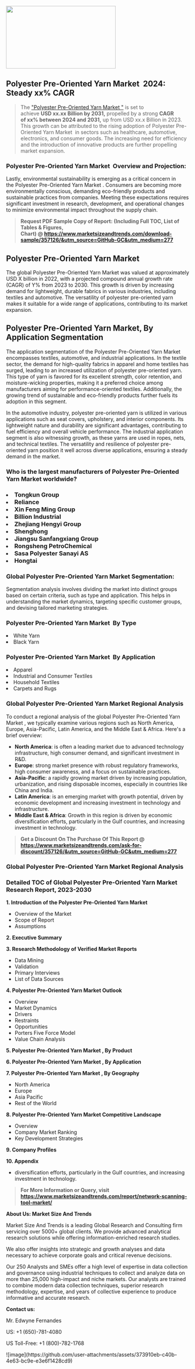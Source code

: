 <p><img class="alignnone size-medium wp-image-20088" src="https://ffe5etoiles.com/wp-content/uploads/2024/12/MST1-300x171.png" alt="" width="300" height="171" /></p><h2 id="ember46" class="ember-view reader-text-block__heading-2">Polyester Pre-Oriented Yarn Market &nbsp;2024: Steady&nbsp;xx% CAGR</h2><blockquote id="ember47" class="ember-view reader-text-block__blockquote">The&nbsp;<a class="app-aware-link " href="https://www.marketsizeandtrends.com/download-sample/357126/&utm_source=GitHub-GC&utm_medium=277" target="_blank" data-test-app-aware-link="">"Polyester Pre-Oriented Yarn Market "</a>&nbsp;is set to achieve&nbsp;<strong>USD&nbsp;xx.xx&nbsp;Billion by 2031,</strong>&nbsp;propelled by a strong&nbsp;<strong>CAGR of&nbsp;xx% between 2024 and 2031,</strong>&nbsp;up from USD xx.x Billion in 2023. This growth can be attributed to the rising adoption of&nbsp;Polyester Pre-Oriented Yarn Market &nbsp;in sectors such as healthcare, automotive, electronics, and consumer goods. The increasing need for efficiency and the introduction of innovative products are further propelling market expansion.</blockquote><h3 id="ember48" class="ember-view reader-text-block__heading-3">Polyester Pre-Oriented Yarn Market &nbsp;Overview and Projection:</h3><p id="ember49" class="ember-view reader-text-block__paragraph">Lastly, environmental sustainability is emerging as a critical concern in the&nbsp;Polyester Pre-Oriented Yarn Market . Consumers are becoming more environmentally conscious, demanding eco-friendly products and sustainable practices from companies. Meeting these expectations requires significant investment in research, development, and operational changes to minimize environmental impact throughout the supply chain.</p><blockquote id="ember50" class="ember-view reader-text-block__blockquote"><strong>Request PDF Sample Copy of Report: (Including Full TOC, List of Tables &amp; Figures, Chart)&nbsp;@&nbsp;<strong><a href="https://www.marketsizeandtrends.com/download-sample/357126/&utm_source=GitHub-GC&utm_medium=277" target="_blank">https://www.marketsizeandtrends.com/download-sample/357126/&utm_source=GitHub-GC&utm_medium=277</a></strong></strong></blockquote><h3 class=""> <h2>Polyester Pre-Oriented Yarn Market</h2><p>The global Polyester Pre-Oriented Yarn Market was valued at approximately USD X billion in 2022, with a projected compound annual growth rate (CAGR) of Y% from 2023 to 2030. This growth is driven by increasing demand for lightweight, durable fabrics in various industries, including textiles and automotive. The versatility of polyester pre-oriented yarn makes it suitable for a wide range of applications, contributing to its market expansion.</p><h2>Polyester Pre-Oriented Yarn Market, By Application Segmentation</h2><p>The application segmentation of the Polyester Pre-Oriented Yarn Market encompasses textiles, automotive, and industrial applications. In the textile sector, the demand for high-quality fabrics in apparel and home textiles has surged, leading to an increased utilization of polyester pre-oriented yarn. This type of yarn is favored for its excellent strength, color retention, and moisture-wicking properties, making it a preferred choice among manufacturers aiming for performance-oriented textiles. Additionally, the growing trend of sustainable and eco-friendly products further fuels its adoption in this segment.</p><p>In the automotive industry, polyester pre-oriented yarn is utilized in various applications such as seat covers, upholstery, and interior components. Its lightweight nature and durability are significant advantages, contributing to fuel efficiency and overall vehicle performance. The industrial application segment is also witnessing growth, as these yarns are used in ropes, nets, and technical textiles. The versatility and resilience of polyester pre-oriented yarn position it well across diverse applications, ensuring a steady demand in the market.</p></h3><h3 id="" class="">Who is the largest manufacturers of&nbsp;Polyester Pre-Oriented Yarn Market  worldwide?</h3><h3 class=""></Li><Li>Tongkun Group</Li><Li> Reliance</Li><Li> Xin Feng Ming Group</Li><Li> Billion Industrial</Li><Li> Zhejiang Hengyi Group</Li><Li> Shenghong</Li><Li> Jiangsu Sanfangxiang Group</Li><Li> Rongsheng PetroChemical</Li><Li> Sasa Polyester Sanayi AS</Li><Li> Hongtai</h3><h3 id="ember53" class="ember-view reader-text-block__heading-3">Global&nbsp;Polyester Pre-Oriented Yarn Market  Segmentation:</h3><p id="ember54" class="ember-view reader-text-block__paragraph">Segmentation analysis involves dividing the market into distinct groups based on certain criteria, such as type and application. This helps in understanding the market dynamics, targeting specific customer groups, and devising tailored marketing strategies.</p><h3 id="" class="">Polyester Pre-Oriented Yarn Market &nbsp;By Type</h3><p></Li><Li>White Yarn</Li><Li> Black Yarn</p><h3 id="" class="">Polyester Pre-Oriented Yarn Market &nbsp;By Application</h3><p class=""></Li><Li>Apparel</Li><Li> Industrial and Consumer Textiles</Li><Li> Household Textiles</Li><Li> Carpets and Rugs</p><h3 id="ember62" class="ember-view reader-text-block__heading-3">Global Polyester Pre-Oriented Yarn Market  Regional Analysis</h3><p id="ember63" class="ember-view reader-text-block__paragraph">To conduct a regional analysis of the global Polyester Pre-Oriented Yarn Market , we typically examine various regions such as North America, Europe, Asia-Pacific, Latin America, and the Middle East &amp; Africa. Here's a brief overview:</p><ul><li><strong>North America</strong>: is often a leading market due to advanced technology infrastructure, high consumer demand, and significant investment in R&amp;D.</li><li><strong>Europe</strong>: strong market presence with robust regulatory frameworks, high consumer awareness, and a focus on sustainable practices.</li><li><strong>Asia-Pacific</strong>: a rapidly growing market driven by increasing population, urbanization, and rising disposable incomes, especially in countries like China and India.</li><li><strong>Latin America</strong>: is an emerging market with growth potential, driven by economic development and increasing investment in technology and infrastructure.</li><li><strong>Middle East &amp; Africa</strong>: Growth in this region is driven by economic diversification efforts, particularly in the Gulf countries, and increasing investment in technology.</li></ul><blockquote id="ember61" class="ember-view reader-text-block__blockquote"><strong>Get a Discount On The Purchase Of This Report @ <strong><a href="https://html-cleaner.com/" target="">https://www.marketsizeandtrends.com/ask-for-discount/357126/&utm_source=GitHub-GC&utm_medium=277</a></strong></strong></blockquote><h3 id="ember62" class="ember-view reader-text-block__heading-3">Global Polyester Pre-Oriented Yarn Market  Regional Analysis</h3><h3 id="" class="">Detailed TOC of Global Polyester Pre-Oriented Yarn Market  Research Report, 2023-2030</h3><p id="" class=""><strong>1. Introduction of the Polyester Pre-Oriented Yarn Market </strong></p><ul><li>Overview of the Market</li><li>Scope of Report</li><li>Assumptions</li></ul><p id="" class=""><strong>2. Executive Summary</strong></p><p id="" class=""><strong>3. Research Methodology of Verified Market Reports</strong></p><ul><li>Data Mining</li><li>Validation</li><li>Primary Interviews</li><li>List of Data Sources</li></ul><p id="" class=""><strong>4. Polyester Pre-Oriented Yarn Market  Outlook</strong></p><ul><li>Overview</li><li>Market Dynamics</li><li>Drivers</li><li>Restraints</li><li>Opportunities</li><li>Porters Five Force Model</li><li>Value Chain Analysis</li></ul><p id="" class=""><strong>5. Polyester Pre-Oriented Yarn Market , By Product</strong></p><p id="" class=""><strong>6. Polyester Pre-Oriented Yarn Market , By Application</strong></p><p id="" class=""><strong>7. Polyester Pre-Oriented Yarn Market , By Geography</strong></p><ul><li>North America</li><li>Europe</li><li>Asia Pacific</li><li>Rest of the World</li></ul><p id="" class=""><strong>8. Polyester Pre-Oriented Yarn Market  Competitive Landscape</strong></p><ul><li>Overview</li><li>Company Market Ranking</li><li>Key Development Strategies</li></ul><p id="" class=""><strong>9. Company Profiles</strong></p><p id="" class=""><strong>10. Appendix</strong></p><ul><li>diversification efforts, particularly in the Gulf countries, and increasing investment in technology.</li></ul><blockquote id="ember65" class="ember-view reader-text-block__blockquote"><strong>For More Information or Query, visit <strong><strong><a href="https://html-cleaner.com/" target="">https://www.marketsizeandtrends.com/report/network-scanning-tool-market/</a></strong></strong></strong></blockquote><p id="" class=""><strong>About Us: Market Size And Trends</strong></p><p id="" class="">Market Size And Trends is a leading Global Research and Consulting firm servicing over 5000+ global clients. We provide advanced analytical research solutions while offering information-enriched research studies.</p><p id="" class="">We also offer insights into strategic and growth analyses and data necessary to achieve corporate goals and critical revenue decisions.</p><p id="" class="">Our 250 Analysts and SMEs offer a high level of expertise in data collection and governance using industrial techniques to collect and analyze data on more than 25,000 high-impact and niche markets. Our analysts are trained to combine modern data collection techniques, superior research methodology, expertise, and years of collective experience to produce informative and accurate research.</p><p id="" class=""><strong>Contact us:</strong></p><p id="" class="">Mr. Edwyne Fernandes</p><p id="" class="">US: +1 (650)-781-4080</p><p id="" class="">US Toll-Free: +1 (800)-782-1768</p>
![image](https://github.com/user-attachments/assets/373910eb-c40b-4e63-bc9e-e3e6f1428cd9)
